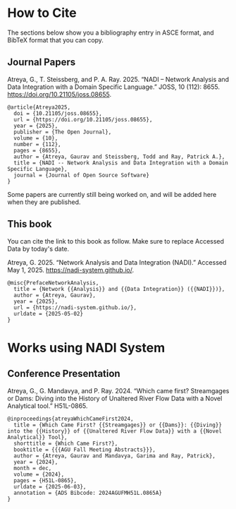 # How to Cite
The sections below show you a bibliography entry in ASCE format, and BibTeX format that you can copy.

## Journal Papers

Atreya, G., T. Steissberg, and P. A. Ray. 2025. “NADI – Network Analysis and Data Integration with a Domain Specific Language.” JOSS, 10 (112): 8655. https://doi.org/10.21105/joss.08655.

    @article{Atreya2025,
	  doi = {10.21105/joss.08655},
	  url = {https://doi.org/10.21105/joss.08655},
	  year = {2025},
	  publisher = {The Open Journal},
	  volume = {10},
	  number = {112},
	  pages = {8655},
	  author = {Atreya, Gaurav and Steissberg, Todd and Ray, Patrick A.},
	  title = {NADI -- Network Analysis and Data Integration with a Domain Specific Language},
	  journal = {Journal of Open Source Software}
	} 

Some papers are currently still being worked on, and will be added here when they are published.

## This book
You can cite the link to this book as follow. Make sure to replace Accessed Data by today's date.

Atreya, G. 2025. “Network Analysis and Data Integration (NADI).” Accessed May 1, 2025. https://nadi-system.github.io/.

    @misc{PrefaceNetworkAnalysis,
      title = {Network {{Analysis}} and {{Data Integration}} ({{NADI}})},
      author = {Atreya, Gaurav},
      year = {2025},
      url = {https://nadi-system.github.io/},
      urldate = {2025-05-02}
    }

# Works using NADI System

## Conference Presentation
Atreya, G., G. Mandavya, and P. Ray. 2024. “Which came first? Streamgages or Dams: Diving into the History of Unaltered River Flow Data with a Novel Analytical tool.” H51L-0865.

    @inproceedings{atreyaWhichCameFirst2024,
      title = {Which Came First? {{Streamgages}} or {{Dams}}: {{Diving}} into the {{History}} of {{Unaltered River Flow Data}} with a {{Novel Analytical}} Tool},
      shorttitle = {Which Came First?},
      booktitle = {{{AGU Fall Meeting Abstracts}}},
      author = {Atreya, Gaurav and Mandavya, Garima and Ray, Patrick},
      year = {2024},
      month = dec,
      volume = {2024},
      pages = {H51L-0865},
      urldate = {2025-06-03},
      annotation = {ADS Bibcode: 2024AGUFMH51L.0865A}
    }
